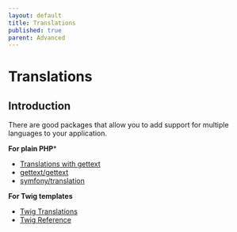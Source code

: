 ```yaml
---
layout: default
title: Translations
published: true
parent: Advanced
---
```


# Translations

## Introduction

There are good packages that allow you to add support for multiple languages to your application.

**For plain PHP***

* [Translations with gettext](https://odan.github.io/2020/12/09/slim4-php-view.html#translations)
* [gettext/gettext](https://github.com/php-gettext/Gettext)
* [symfony/translation](https://symfony.com/doc/current/translation.html#installation)

**For Twig templates**

* [Twig Translations](https://odan.github.io/2020/04/17/slim4-twig-templates.html#translations)
* [Twig Reference](https://symfony.com/doc/current/reference/twig_reference.html#trans)
